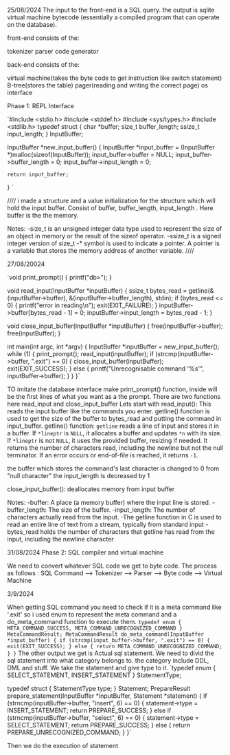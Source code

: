 25/08/2024
The input to the front-end is a SQL query. the output is sqlite virtual machine bytecode (essentially a compiled program that can operate on the database).

front-end consists of the:

tokenizer
parser
code generator

back-end consists of the:

virtual machine(takes the byte code to get instruction like switch statement)
B-tree(stores the table)
pager(reading and writing the correct page)
os interface

Phase 1:
REPL Interface

`#include <stdio.h>
#include <stddef.h>
#include <sys/types.h>
#include <stdlib.h>
typedef struct
{
char \*buffer;
size_t buffer_length;
ssize_t input_length;
} InputBuffer;

InputBuffer *new_input_buffer()
{
InputBuffer *input_buffer = (InputBuffer \*)malloc(sizeof(InputBuffer));
input_buffer->buffer = NULL;
input_buffer->buffer_length = 0;
input_buffer->input_length = 0;

    return input_buffer;

}
`

////
i made a structure and a value initialization for the structure which will hold the input buffer.
Consist of buffer, buffer_length, input_length .
Here buffer is the the memory.

Notes:
-size_t is an unsigned integer data type used to represent the size of an object in memory or the result of the sizeof operator.
-ssize_t is a signed integer version of size_t
-\* symbol is used to indicate a pointer. A pointer is a variable that stores the memory address of another variable.
////

27/08/20024

`void print_prompt()
{
printf("db>");
}

void read_input(InputBuffer \*inputBuffer)
{
ssize_t bytes_read = getline(&(inputBuffer->buffer), &(inputBuffer->buffer_length), stdin);
if (bytes_read <= 0)
{
printf("error in reading\n");
exit(EXIT_FAILURE);
}
inputBuffer->buffer[bytes_read - 1] = 0;
inputBuffer->input_length = bytes_read - 1;
}

void close_input_buffer(InputBuffer \*inputBuffer)
{
free(inputBuffer->buffer);
free(inputBuffer);
}

int main(int argc, int *argv)
{
InputBuffer *inputBuffer = new_input_buffer();
while (1)
{
print_prompt();
read_input(inputBuffer);
if (strcmp(inputBuffer->buffer, ".exit") == 0)
{
close_input_buffer(inputBuffer);
exit(EXIT_SUCCESS);
}
else
{
printf("Unrecognisable command '%s'", inputBuffer->buffer);
}
}
}`

TO imitate the database interface make print_prompt() function, inside will be the first lines of what you want as a the prompt.
There are two functions here read_input and close_input_buffer
Lets start with read_input():
This reads the input buffer like the commands you enter.
getline() function is used to get the size of the buffer to bytes_read and putting the command in input_buffer.
getline() function:
`getline` reads a line of input and stores it in a buffer. If `*lineptr` is `NULL`, it allocates a buffer and updates `*n` with its size. If `*lineptr` is not `NULL`, it uses the provided buffer, resizing if needed. It returns the number of characters read, including the newline but not the null terminator. If an error occurs or end-of-file is reached, it returns `-1`.

the buffer which stores the command's last character is changed to 0 from "null character"
the input_length is decreased by 1

close_input_buffer(): deallocates memory from input buffer

Notes:
-buffer: A place (a memory buffer) where the input line is stored.
-buffer_length: The size of the buffer.
-input_length: The number of characters actually read from the input.
-The getline function in C is used to read an entire line of text from a stream, typically from standard input
-bytes_read holds the number of characters that getline has read from the input, including the newline character

31/08/2024
Phase 2: SQL compiler and virtual machine

We need to convert whatever SQL code we get to byte code.
The process as follows :
SQL Command --> Tokenizer --> Parser --> Byte code --> Virtual Machine

3/9/2024

When getting SQL command you need to check if it is a meta command like '.exit'
so i used enum to represent the meta command and a do_meta_command function to execute them.
`typedef enum
{
    META_COMMAND_SUCCESS,
    META_COMMAND_UNRECOGNIZED_COMMAND
} MetaCommandResult;
MetaCommandResult do_meta_command(InputBuffer *input_buffer)
{
    if (strcmp(input_buffer->buffer, ".exit") == 0)
    {
        exit(EXIT_SUCCESS);
    }
    else
    {
        return META_COMMAND_UNRECOGNIZED_COMMAND;
    }
}`
The other output we get is Actual sql statement. We need to divid the sql statement into what category belongs to.
the category include DDL, DML and stuff.
We take the statement and give type to it.
`typedef enum
{
SELECT_STATEMENT,
INSERT_STATEMENT
} StatementType;

typedef struct
{
StatementType type;
} Statement;
PrepareResult prepare_statement(InputBuffer *inputBuffer, Statement *statement)
{
if (strncmp(inputBuffer->buffer, "insert", 6) == 0)
{
statement->type = INSERT_STATEMENT;
return PREPARE_SUCCESS;
}
else if (strncmp(inputBuffer->buffer, "select", 6) == 0)
{
statement->type = SELECT_STATEMENT;
return PREPARE_SUCCESS;
}
else
{
return PREPARE_UNRECOGNIZED_COMMAND;
}
}`

Then we do the execution of statement
